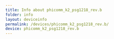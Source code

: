 ```yaml
---
title: Info about phicomm_k2_psg1218_rev.b
folder: info
layout: deviceinfo
permalink: /devices/phicomm_k2_psg1218_rev.b/
device: phicomm_k2_psg1218_rev.b
---
```

